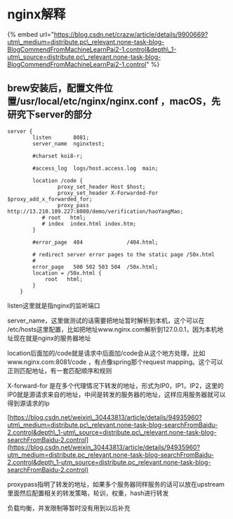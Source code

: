 # nginx解释

{% embed url="https://blog.csdn.net/crazw/article/details/9900669?utm\_medium=distribute.pc\_relevant.none-task-blog-BlogCommendFromMachineLearnPai2-1.control&depth\_1-utm\_source=distribute.pc\_relevant.none-task-blog-BlogCommendFromMachineLearnPai2-1.control" %}

## brew安装后，配置文件位置/usr/local/etc/nginx/nginx.conf ，macOS，先研究下server的部分

```text
server {
        listen       8081;
        server_name  nginxtest;

        #charset koi8-r;

        #access_log  logs/host.access.log  main;

        location /code {
                proxy_set_header Host $host;
                proxy_set_header X-Forwarded-For $proxy_add_x_forwarded_for;
                proxy_pass http://13.210.109.227:8080/demo/verification/haoYangMao;
           # root   html;
           # index  index.html index.htm;
        }

        #error_page  404              /404.html;

        # redirect server error pages to the static page /50x.html
        #
        error_page   500 502 503 504  /50x.html;
        location = /50x.html {
            root   html;
        }
    }
```

listen这里就是指nginx的监听端口

server\_name，这里做测试的话需要把地址暂时解析到本机，这个可以在 /etc/hosts这里配置，比如把地址www.nginx.com解析到127.0.0.1，因为本机地址现在就是nginx的服务器地址

location后面加的/code就是请求中后面加/code会从这个地方处理，比如www.nginx.com:8081/code ，有点像spring那个request mapping。这个可以正则匹配地址，有一套匹配顺序和规则

X-forward-for 是在多个代理情况下转发的地址，形式为IP0，IP1，IP2，这里的IP0就是源请求来自的地址，中间是转发的服务器的地址，这样应用服务器就可以得到源请求的Ip

[https://blog.csdn.net/weixin\_30443813/article/details/94935960?utm\_medium=distribute.pc\_relevant.none-task-blog-searchFromBaidu-2.control&depth\_1-utm\_source=distribute.pc\_relevant.none-task-blog-searchFromBaidu-2.control](https://blog.csdn.net/weixin_30443813/article/details/94935960?utm_medium=distribute.pc_relevant.none-task-blog-searchFromBaidu-2.control&depth_1-utm_source=distribute.pc_relevant.none-task-blog-searchFromBaidu-2.control)

proxypass指明了转发的地址，如果多个服务器同样服务的话可以放在upstream里面然后配置相关的转发策略，轮训，权重，hash进行转发

负载均衡，并发限制等暂时没有用到以后补充




